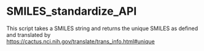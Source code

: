 # SMILES_standardize_API
This script takes a SMILES string and returns the unique SMILES as defined and translated by https://cactus.nci.nih.gov/translate/trans_info.html#unique
